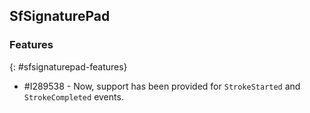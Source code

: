## SfSignaturePad

### Features
{: #sfsignaturepad-features}

* \#I289538 - Now, support has been provided for `StrokeStarted` and `StrokeCompleted` events.
